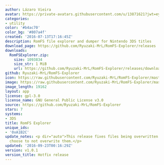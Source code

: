 ```yaml
---
author: Lázaro Vieira
avatar: https://private-avatars.githubusercontent.com/u/13871621?jwt=eyJhbGciOiJIUzI1NiIsInR5cCI6IkpXVCJ9.eyJpc3MiOiJnaXRodWIuY29tIiwiYXVkIjoicmF3LmdpdGh1YnVzZXJjb250ZW50LmNvbSIsImtleSI6ImtleTEiLCJleHAiOjE3MzQ2NzU4NDAsIm5iZiI6MTczNDY3NDY0MCwicGF0aCI6Ii91LzEzODcxNjIxIn0.e2QIGgTO2r4A_Cnq1E5m6kz6XoJiLu30sja0gaJ2CPA&v=4
categories:
- utility
color: '#b4ac70'
color_bg: '#807a4f'
created: '2016-07-13T17:16:45Z'
description: RomFS file explorer and dumper for Nintendo 3DS titles
download_page: https://github.com/Ryuzaki-MrL/RomFS-Explorer/releases
downloads:
  RomFSExplorer.zip:
    size: 1093834
    size_str: 1 MiB
    url: https://github.com/Ryuzaki-MrL/RomFS-Explorer/releases/download/v1.0.1/RomFSExplorer.zip
github: Ryuzaki-MrL/RomFS-Explorer
icon: https://raw.githubusercontent.com/Ryuzaki-MrL/RomFS-Explorer/master/meta/icon.png
image: https://raw.githubusercontent.com/Ryuzaki-MrL/RomFS-Explorer/master/meta/banner.png
image_length: 19162
layout: app
license: gpl-3.0
license_name: GNU General Public License v3.0
source: https://github.com/Ryuzaki-MrL/RomFS-Explorer
stars: 7
systems:
- 3DS
title: RomFS Explorer
unique_ids:
- '0xA1B2C'
update_notes: <p dir="auto">This release fixes files being overwritten even if you
  choose to not overwrite them.</p>
updated: '2016-09-23T00:16:29Z'
version: v1.0.1
version_title: Hotfix release
---
```


